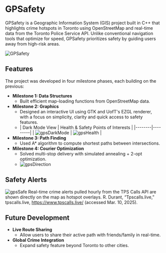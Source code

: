 # GPSafety
GPSafety is a Geographic Information System (GIS) project built in C++ that highlights crime hotspots in Toronto using OpenStreetMap and real-time data from the Toronto Police Service API. Unlike conventional navigation tools that optimize for speed, GPSafety prioritizes safety by guiding users away from high-risk areas.

![GPSafety](https://github.com/user-attachments/assets/c467b640-9c80-4920-adc8-99503e42121e)

## Features
The project was developed in four milestone phases, each building on the previous:
- **Milestone 1: Data Structures**
  - Built efficient map-loading functions from OpenStreetMap data.
- **Milestone 2: Graphics**
  - Designed an interactive UI using GTK and UofT's EZGL renderer, with a focus on simplicity, clarity and quick access to safety features.
  - | Dark Mode View | Health & Safety Points of Interests |
|--------|---------|
| ![gpsDarkMode](https://github.com/user-attachments/assets/543b183b-15d0-42e9-bf01-913d6232987e) | ![gpsHealth](https://github.com/user-attachments/assets/d2e06894-c03e-46e5-a5c5-010a70a15e8e) |
- **Milestone 3: Path Finding**
  - Used A* algorithm to compute shortest paths between intersections.
- **Milestone 4: Courier Optimization**
  - Solved multi-stop delivery with simulated annealing + 2-opt optimization.
  - ![gpsDirection](https://github.com/user-attachments/assets/25104513-9361-4b5b-be48-60790122c789)

## Safety Alerts
![gpsSafe](https://github.com/user-attachments/assets/93e94ebb-c9cf-4ad9-92b5-0e99ce584a68)
Real-time crime alerts pulled hourly from the TPS Calls API are shown directly on the map as hotspot overlays. R. Durant, “Tpscalls.live,” tpscalls.live, https://www.tpscalls.live/ (accessed Mar. 10, 2025).

## Future Development
- **Live Route Sharing**
  - Allow users to share their active path with friends/family in real-time.
- **Global Crime Integration**
  - Expand safety feature beyond Toronto to other cities.
